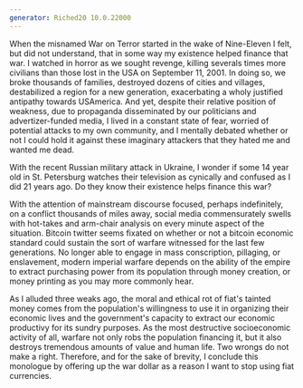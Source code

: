 ```yaml
---
generator: Riched20 10.0.22000
---
```


When the misnamed War on Terror started in the wake of Nine-Eleven I
felt, but did not understand, that in some way my existence helped
finance that war. I watched in horror as we sought revenge, killing
severals times more civilians than those lost in the USA on September
11, 2001. In doing so, we broke thousands of families, destroyed dozens
of cities and villages, destabilized a region for a new generation,
exacerbating a wholy justified antipathy towards USAmerica. And yet,
despite their relative position of weakness, due to propaganda
disseminated by our politicians and advertizer-funded media, I lived in
a constant state of fear, worried of potential attacks to my own
community, and I mentally debated whether or not I could hold it against
these imaginary attackers that they hated me and wanted me dead.

With the recent Russian military attack in Ukraine, I wonder if some 14
year old in St. Petersburg watches their television as cynically and
confused as I did 21 years ago. Do they know their existence helps
finance this war?

With the attention of mainstream discourse focused, perhaps
indefinitely, on a conflict thousands of miles away, social media
commensurately swells with hot-takes and arm-chair analysis on every
minute aspect of the situation. Bitcoin twitter seems fixated on whether
or not a bitcoin economic standard could sustain the sort of warfare
witnessed for the last few generations. No longer able to engage in mass
conscription, pillaging, or enslavement, modern imperial warfare depends
on the ability of the empire to extract purchasing power from its
population through money creation, or money printing as you may more
commonly hear.

As I alluded three weaks ago, the moral and ethical rot of fiat\'s
tainted money comes from the population\'s willingness to use it in
organizing their economic lives and the government\'s capacity to
extract our economic productivy for its sundry purposes. As the most
destructive socioeconomic activity of all, warfare not only robs the
population financing it, but it also destroys tremendous amounts of
value and human life. Two wrongs do not make a right. Therefore, and for
the sake of brevity, I conclude this monologue by offering up the war
dollar as a reason I want to stop using fiat currencies.
